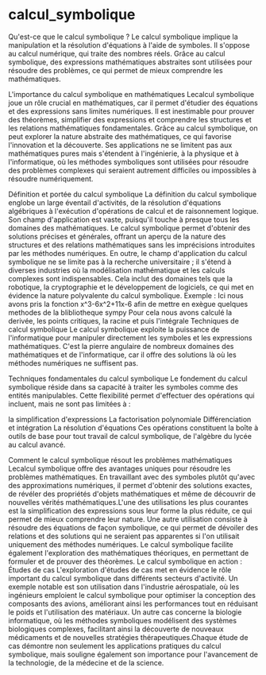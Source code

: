 # calcul_symbolique

Qu'est-ce que le calcul symbolique ?
Le calcul symbolique implique la manipulation et la résolution d'équations à l'aide de symboles. 
Il s'oppose au calcul numérique, qui traite des nombres réels. Grâce au calcul symbolique, des expressions mathématiques abstraites sont utilisées pour résoudre des problèmes, ce qui permet de mieux comprendre les mathématiques.

L'importance du calcul symbolique en mathématiques
Lecalcul symbolique joue un rôle crucial en mathématiques, car il permet d'étudier des équations et des expressions sans limites numériques. 
Il est inestimable pour prouver des théorèmes, simplifier des expressions et comprendre les structures et les relations mathématiques fondamentales. Grâce au calcul symbolique, on peut explorer la nature abstraite des mathématiques, ce qui favorise l'innovation et la découverte. Ses applications ne se limitent pas aux mathématiques pures mais s'étendent à l'ingénierie, à la physique et à l'informatique, où les méthodes symboliques sont utilisées pour résoudre des problèmes complexes qui seraient autrement difficiles ou impossibles à résoudre numériquement.

Définition et portée du calcul symbolique
La définition du calcul symbolique englobe un large éventail d'activités, de la résolution d'équations algébriques à l'exécution d'opérations de calcul et de raisonnement logique. Son champ d'application est vaste, puisqu'il touche à presque tous les domaines des mathématiques. Le calcul symbolique permet d'obtenir des solutions précises et générales, offrant un aperçu de la nature des structures et des relations mathématiques sans les imprécisions introduites par les méthodes numériques. En outre, le champ d'application du calcul symbolique ne se limite pas à la recherche universitaire ; il s'étend à diverses industries où la modélisation mathématique et les calculs complexes sont indispensables. Cela inclut des domaines tels que la robotique, la cryptographie et le développement de logiciels, ce qui met en évidence la nature polyvalente du calcul symbolique.
Exemple : Ici nous avons pris la fonction x^3-6x^2+11x-6 afin de mettre en exègue quelques methodes de la blibliotheque sympy
Pour cela nous avons calculé la derivée, les points critiques, la racine et puis l'intégrale
Techniques de calcul symbolique
Le calcul symbolique exploite la puissance de l'informatique pour manipuler directement les symboles et les expressions mathématiques. C'est la pierre angulaire de nombreux domaines des mathématiques et de l'informatique, car il offre des solutions là où les méthodes numériques ne suffisent pas.

Techniques fondamentales du calcul symbolique
Le fondement du calcul symbolique réside dans sa capacité à traiter les symboles comme des entités manipulables. Cette flexibilité permet d'effectuer des opérations qui incluent, mais ne sont pas limitées à :

la simplification d'expressions
La factorisation polynomiale
Différenciation et intégration
La résolution d'équations
Ces opérations constituent la boîte à outils de base pour tout travail de calcul symbolique, de l'algèbre du lycée au calcul avancé.

Comment le calcul symbolique résout les problèmes mathématiques
Lecalcul symbolique offre des avantages uniques pour résoudre les problèmes mathématiques. En travaillant avec des symboles plutôt qu'avec des approximations numériques, il permet d'obtenir des solutions exactes, de révéler des propriétés d'objets mathématiques et même de découvrir de nouvelles vérités mathématiques.L'une des utilisations les plus courantes est la simplification des expressions sous leur forme la plus réduite, ce qui permet de mieux comprendre leur nature. Une autre utilisation consiste à résoudre des équations de façon symbolique, ce qui permet de dévoiler des relations et des solutions qui ne seraient pas apparentes si l'on utilisait uniquement des méthodes numériques. Le calcul symbolique facilite également l'exploration des mathématiques théoriques, en permettant de formuler et de prouver des théorèmes.
Le calcul symbolique en action : Études de cas
L'exploration d'études de cas met en évidence le rôle important du calcul symbolique dans différents secteurs d'activité. Un exemple notable est son utilisation dans l'industrie aérospatiale, où les ingénieurs emploient le calcul symbolique pour optimiser la conception des composants des avions, améliorant ainsi les performances tout en réduisant le poids et l'utilisation des matériaux. Un autre cas concerne la biologie informatique, où les méthodes symboliques modélisent des systèmes biologiques complexes, facilitant ainsi la découverte de nouveaux médicaments et de nouvelles stratégies thérapeutiques.Chaque étude de cas démontre non seulement les applications pratiques du calcul symbolique, mais souligne également son importance pour l'avancement de la technologie, de la médecine et de la science.

